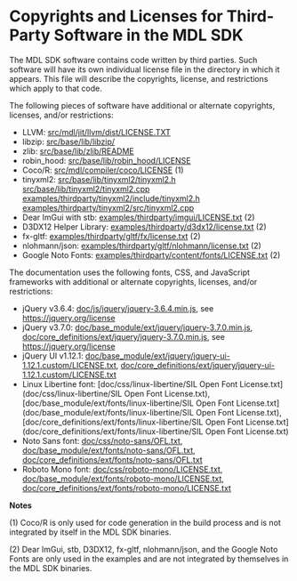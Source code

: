 Copyrights and Licenses for Third-Party Software in the MDL SDK
===============================================================

The MDL SDK software contains code written by third parties.  Such software will
have its own individual license file in the directory in which it appears.
This file will describe the copyrights, license, and restrictions which apply
to that code.

The following pieces of software have additional or alternate copyrights,
licenses, and/or restrictions:

* LLVM:   [src/mdl/jit/llvm/dist/LICENSE.TXT](src/mdl/jit/llvm/dist/LICENSE.TXT)
* libzip: [src/base/lib/libzip/](src/base/lib/libzip/)
* zlib:   [src/base/lib/zlib/README](src/base/lib/zlib/README)
* robin_hood:   [src/base/lib/robin_hood/LICENSE](src/base/lib/robin_hood/LICENSE)
* Coco/R: [src/mdl/compiler/coco/LICENSE](src/mdl/compiler/coco/LICENSE) (1)
* tinyxml2:
  [src/base/lib/tinyxml2/tinyxml2.h](src/base/lib/tinyxml2/tinyxml2.h)
  [src/base/lib/tinyxml2/tinyxml2.cpp](src/base/lib/tinyxml2/tinyxml2.cpp)
  [examples/thirdparty/tinyxml2/include/tinyxml2.h](examples/thirdparty/tinyxml2/include/tinyxml2.h)
  [examples/thirdparty/tinyxml2/src/tinyxml2.cpp](examples/thirdparty/tinyxml2/src/tinyxml2.cpp)
* Dear ImGui with stb: [examples/thirdparty/imgui/LICENSE.txt](examples/thirdparty/imgui/LICENSE.txt) (2)
* D3DX12 Helper Library: [examples/thirdparty/d3dx12/license.txt](examples/thirdparty/d3dx12/license.txt) (2)
* fx-gltf: [examples/thirdparty/gltf/fx/license.txt](examples/thirdparty/gltf/fx/license.txt) (2)
* nlohmann/json: [examples/thirdparty/gltf/nlohmann/license.txt](examples/thirdparty/gltf/nlohmann/license.txt) (2)
* Google Noto Fonts: [examples/thirdparty/content/fonts/LICENSE.txt](examples/thirdparty/content/fonts/LICENSE.txt) (2)

The documentation uses the following fonts, CSS, and JavaScript frameworks with
additional or alternate copyrights, licenses, and/or restrictions:

* jQuery v3.6.4: [doc/js/jquery/jquery-3.6.4.min.js](doc/js/jquery/jquery-3.6.4.min.js), see https://jquery.org/license
* jQuery v3.7.0: [doc/base_module/ext/jquery/jquery-3.7.0.min.js](doc/base_module/ext/jquery/jquery-3.7.0.min.js),
  [doc/core_definitions/ext/jquery/jquery-3.7.0.min.js](doc/core_definitions/ext/jquery/jquery-3.7.0.min.js), see https://jquery.org/license
* jQuery UI v1.12.1: [doc/base_module/ext/jquery/jquery-ui-1.12.1.custom/LICENSE.txt](doc/base_module/ext/jquery/jquery-ui-1.12.1.custom/LICENSE.txt),
  [doc/core_definitions/ext/jquery/jquery-ui-1.12.1.custom/LICENSE.txt](doc/core_definitions/ext/jquery/jquery-ui-1.12.1.custom/LICENSE.txt)
* Linux Libertine font: [doc/css/linux-libertine/SIL Open Font License.txt](doc/css/linux-libertine/SIL Open Font License.txt),
  [doc/base_module/ext/fonts/linux-libertine/SIL Open Font License.txt](doc/base_module/ext/fonts/linux-libertine/SIL Open Font License.txt),
  [doc/core_definitions/ext/fonts/linux-libertine/SIL Open Font License.txt](doc/core_definitions/ext/fonts/linux-libertine/SIL Open Font License.txt)
* Noto Sans font: [doc/css/noto-sans/OFL.txt](doc/css/noto-sans/OFL.txt),
  [doc/base_module/ext/fonts/noto-sans/OFL.txt](doc/base_module/ext/fonts/noto-sans/OFL.txt),
  [doc/core_definitions/ext/fonts/noto-sans/OFL.txt](doc/core_definitions/ext/fonts/noto-sans/OFL.txt)
* Roboto Mono font: [doc/css/roboto-mono/LICENSE.txt](doc/css/roboto-mono/LICENSE.txt),
  [doc/base_module/ext/fonts/roboto-mono/LICENSE.txt](doc/base_module/ext/fonts/roboto-mono/LICENSE.txt),
  [doc/core_definitions/ext/fonts/roboto-mono/LICENSE.txt](doc/core_definitions/ext/fonts/roboto-mono/LICENSE.txt)

**Notes**

(1) Coco/R is only used for code generation in the build process and is not
    integrated by itself in the MDL SDK binaries.

(2) Dear ImGui, stb, D3DX12, fx-gltf, nlohmann/json, and the Google Noto Fonts are only used in the examples
    and are not integrated by themselves in the MDL SDK binaries.
